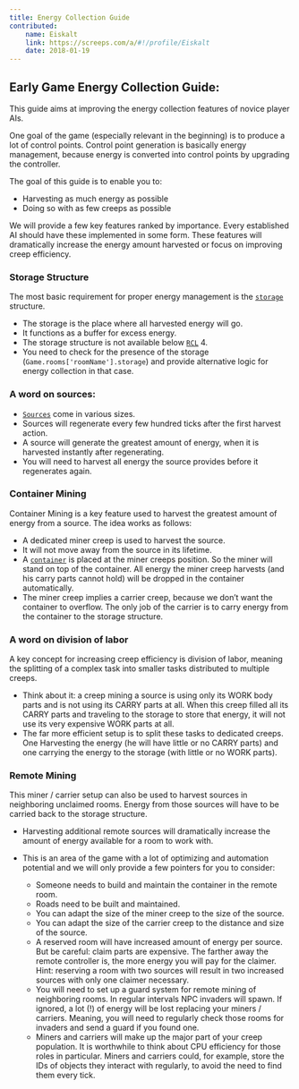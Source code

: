```yaml
---
title: Energy Collection Guide
contributed:
    name: Eiskalt
    link: https://screeps.com/a/#!/profile/Eiskalt
    date: 2018-01-19
---
```


## Early Game Energy Collection Guide:
This guide aims at improving the energy collection features of novice player AIs.

One goal of the game (especially relevant in the beginning) is to produce a lot of control points.
Control point generation is basically energy management, because energy is converted into control points by upgrading the controller.

The goal of this guide is to enable you to:
* Harvesting as much energy as possible
* Doing so with as few creeps as possible

We will provide a few key features ranked by importance. Every established AI should have these implemented in some form.
These features will dramatically increase the energy amount harvested or focus on improving creep efficiency.

### Storage Structure
The most basic requirement for proper energy management is the [`storage`](http://docs.screeps.com/api/#StructureStorage) structure.

* The storage is the place where all harvested energy will go.
* It functions as a buffer for excess energy.
* The storage structure is not available below [`RCL`](http://docs.screeps.com/control.html#Room-Controller-Level) 4. 
* You need to check for the presence of the storage (`Game.rooms['roomName'].storage`) and provide alternative logic for energy collection in that case.


### A word on sources:
* [`Sources`](http://docs.screeps.com/api/#Source) come in various sizes.
* Sources will regenerate every few hundred ticks after the first harvest action.
* A source will generate the greatest amount of energy, when it is harvested instantly after regenerating.
* You will need to harvest all energy the source provides before it regenerates again.


### Container Mining
Container Mining is a key feature used to harvest the greatest amount of energy from a source. The idea works as follows:

* A dedicated miner creep is used to harvest the source.
* It will not move away from the source in its lifetime.
* A [`container`](http://docs.screeps.com/api/#StructureContainer) is placed at the miner creeps position. So the miner will stand on top of the container. All energy the miner creep harvests (and his carry parts cannot hold) will be dropped in the container automatically.
* The miner creep implies a carrier creep, because we don’t want the container to overflow. The only job of the carrier is to carry energy from the container to the storage structure.


### A word on division of labor
A key concept for increasing creep efficiency is division of labor, meaning the splitting of a complex task into smaller tasks distributed to multiple creeps.

* Think about it: a creep mining a source is using only its WORK body parts and is not using its CARRY parts at all. When this creep filled all its CARRY parts and traveling to the storage to store that energy, it will not use its very expensive WORK parts at all.
* The far more efficient setup is to split these tasks to dedicated creeps. One Harvesting the energy (he will have little or no CARRY parts) and one carrying the energy to the storage (with little or no WORK parts).


### Remote Mining
This miner / carrier setup can also be used to harvest sources in neighboring unclaimed rooms. Energy from those sources will have to be carried back to the storage structure.
* Harvesting additional remote sources will dramatically increase the amount of energy available for a room to work with.
* This is an area of the game with a lot of optimizing and automation potential and we will only provide a few pointers for you to consider:
    
    * Someone needs to build and maintain the container in the remote room.
    * Roads need to be built and maintained.
    * You can adapt the size of the miner creep to the size of the source.
    * You can adapt the size of the carrier creep to the distance and size of the source.
    * A reserved room will have increased amount of energy per source. But be careful: claim parts are expensive. The farther away the remote controller is, the more energy you will pay for the claimer. Hint: reserving a room with two sources will result in two increased sources with only one claimer necessary.
    * You will need to set up a guard system for remote mining of neighboring rooms. In regular intervals NPC invaders will spawn. If ignored, a lot (!) of energy will be lost replacing your miners / carriers. Meaning, you will need to regularly check those rooms for invaders and send a guard if you found one.
    * Miners and carriers will make up the major part of your creep population. It is worthwhile to think about CPU efficiency for those roles in particular. Miners and carriers could, for example, store the IDs of objects they interact with regularly, to avoid the need to find them every tick.


